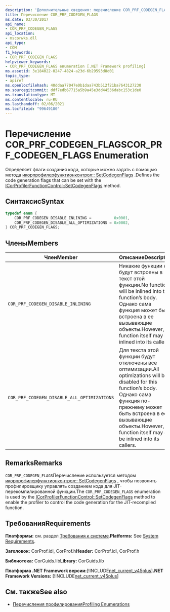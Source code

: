 ```yaml
---
description: 'Дополнительные сведения: перечисление COR_PRF_CODEGEN_FLAGS'
title: Перечисление COR_PRF_CODEGEN_FLAGS
ms.date: 03/30/2017
api_name:
- COR_PRF_CODEGEN_FLAGS
api_location:
- mscorwks.dll
api_type:
- COM
f1_keywords:
- COR_PRF_CODEGEN_FLAGS
helpviewer_keywords:
- COR_PRF_CODEGEN_FLAGS enumeration [.NET Framework profiling]
ms.assetid: 3e184022-0247-4824-a23d-6b29593d8d01
topic_type:
- apiref
ms.openlocfilehash: 40ddaa77047e0b1daa743b512f21ba7643127230
ms.sourcegitcommit: ddf7edb67715a5b9a45e3dd44536dabc153c1de0
ms.translationtype: MT
ms.contentlocale: ru-RU
ms.lasthandoff: 02/06/2021
ms.locfileid: "99649180"
---
```

# <a name="cor_prf_codegen_flags-enumeration"></a><span data-ttu-id="12363-103">Перечисление COR_PRF_CODEGEN_FLAGS</span><span class="sxs-lookup"><span data-stu-id="12363-103">COR_PRF_CODEGEN_FLAGS Enumeration</span></span>

<span data-ttu-id="12363-104">Определяет флаги создания кода, которые можно задать с помощью метода [икорпрофилерфунктионконтрол:: SetCodegenFlags](icorprofilerfunctioncontrol-setcodegenflags-method.md) .</span><span class="sxs-lookup"><span data-stu-id="12363-104">Defines the code generation flags that can be set with the [ICorProfilerFunctionControl::SetCodegenFlags](icorprofilerfunctioncontrol-setcodegenflags-method.md) method.</span></span>  
  
## <a name="syntax"></a><span data-ttu-id="12363-105">Синтаксис</span><span class="sxs-lookup"><span data-stu-id="12363-105">Syntax</span></span>  
  
```cpp  
typedef enum {  
    COR_PRF_CODEGEN_DISABLE_INLINING =          0x0001,  
    COR_PRF_CODEGEN_DISABLE_ALL_OPTIMIZATIONS = 0x0002,  
} COR_PRF_CODEGEN_FLAGS;  
```  
  
## <a name="members"></a><span data-ttu-id="12363-106">Члены</span><span class="sxs-lookup"><span data-stu-id="12363-106">Members</span></span>  
  
|<span data-ttu-id="12363-107">Член</span><span class="sxs-lookup"><span data-stu-id="12363-107">Member</span></span>|<span data-ttu-id="12363-108">Описание</span><span class="sxs-lookup"><span data-stu-id="12363-108">Description</span></span>|  
|------------|-----------------|  
|`COR_PRF_CODEGEN_DISABLE_INLINING`|<span data-ttu-id="12363-109">Никакие функции не будут встроены в текст этой функции.</span><span class="sxs-lookup"><span data-stu-id="12363-109">No functions will be inlined into this function’s body.</span></span> <span data-ttu-id="12363-110">Однако сама функция может быть встроена в ее вызывающие объекты.</span><span class="sxs-lookup"><span data-stu-id="12363-110">However, the function itself may be inlined into its callers.</span></span>|  
|`COR_PRF_CODEGEN_DISABLE_ALL_OPTIMIZATIONS`|<span data-ttu-id="12363-111">Для текста этой функции будут отключены все оптимизации.</span><span class="sxs-lookup"><span data-stu-id="12363-111">All optimizations will be disabled for this function’s body.</span></span> <span data-ttu-id="12363-112">Однако сама функция по-прежнему может быть встроена в ее вызывающие объекты.</span><span class="sxs-lookup"><span data-stu-id="12363-112">However, the function itself may still be inlined into its callers.</span></span>|  
  
## <a name="remarks"></a><span data-ttu-id="12363-113">Remarks</span><span class="sxs-lookup"><span data-stu-id="12363-113">Remarks</span></span>  

 <span data-ttu-id="12363-114">`COR_PRF_CODEGEN_FLAGS`Перечисление используется методом [икорпрофилерфунктионконтрол:: SetCodegenFlags](icorprofilerfunctioncontrol-setcodegenflags-method.md) , чтобы позволить профилировщику управлять созданием кода для JIT-перекомпилированной функции.</span><span class="sxs-lookup"><span data-stu-id="12363-114">The `COR_PRF_CODEGEN_FLAGS` enumeration is used by the [ICorProfilerFunctionControl::SetCodegenFlags](icorprofilerfunctioncontrol-setcodegenflags-method.md) method to enable the profiler to control the code generation for the JIT-recompiled function.</span></span>  
  
## <a name="requirements"></a><span data-ttu-id="12363-115">Требования</span><span class="sxs-lookup"><span data-stu-id="12363-115">Requirements</span></span>  

 <span data-ttu-id="12363-116">**Платформы:** см. раздел [Требования к системе](../../get-started/system-requirements.md).</span><span class="sxs-lookup"><span data-stu-id="12363-116">**Platforms:** See [System Requirements](../../get-started/system-requirements.md).</span></span>  
  
 <span data-ttu-id="12363-117">**Заголовок:** CorProf.idl, CorProf.h</span><span class="sxs-lookup"><span data-stu-id="12363-117">**Header:** CorProf.idl, CorProf.h</span></span>  
  
 <span data-ttu-id="12363-118">**Библиотека:** CorGuids.lib</span><span class="sxs-lookup"><span data-stu-id="12363-118">**Library:** CorGuids.lib</span></span>  
  
 <span data-ttu-id="12363-119">**Платформа .NET Framework версии:**[!INCLUDE[net_current_v45plus](../../../../includes/net-current-v45plus-md.md)]</span><span class="sxs-lookup"><span data-stu-id="12363-119">**.NET Framework Versions:** [!INCLUDE[net_current_v45plus](../../../../includes/net-current-v45plus-md.md)]</span></span>  
  
## <a name="see-also"></a><span data-ttu-id="12363-120">См. также</span><span class="sxs-lookup"><span data-stu-id="12363-120">See also</span></span>

- [<span data-ttu-id="12363-121">Перечисления профилирования</span><span class="sxs-lookup"><span data-stu-id="12363-121">Profiling Enumerations</span></span>](profiling-enumerations.md)
